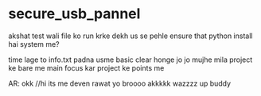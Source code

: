 # secure_usb_pannel

akshat test wali file ko run krke dekh 
us se pehle ensure that python install hai system me?

time lage to info.txt padna usme basic clear honge jo jo mujhe mila project ke bare me main focus kar project ke points me 

AR: okk
//hi its me deven rawat
yo broooo akkkkk
wazzzz up buddy 

